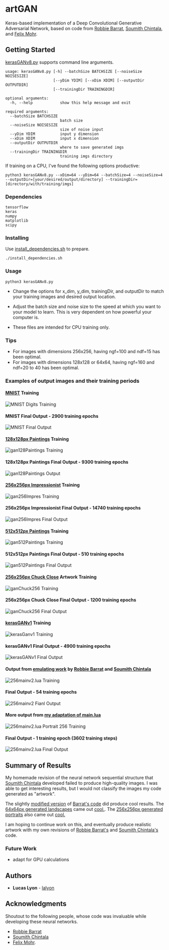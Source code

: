 # artGAN
Keras-based implementation of a Deep Convolutional Generative Adversarial Network, based on code from [Robbie Barrat](https://github.com/robbiebarrat/art-DCGAN), [Soumith Chintala](https://github.com/soumith/dcgan.torch), and [Felix Mohr](https://github.com/FelixMohr/Deep-learning-with-Python/blob/master/DCGAN-MNIST.ipynb). 

## Getting Started

[kerasGANv8.py](scripts/kerasGANv8.py) supports command line arguments.

```
usage: kerasGANv8.py [-h] --batchSize BATCHSIZE [--noiseSize NOISESIZE]
                     [--yDim YDIM] [--xDim XDIM] [--outputDir OUTPUTDIR]
                     [--trainingDir TRAININGDIR]

optional arguments:
  -h, --help            show this help message and exit

required arguments:
  --batchSize BATCHSIZE
                        batch size
  --noiseSize NOISESIZE
                        size of noise input
  --yDim YDIM           input y dimension
  --xDim XDIM           input x dimension
  --outputDir OUTPUTDIR
                        where to save generated imgs
  --trainingDir TRAININGDIR
                        training imgs directory
```
If training on a CPU, I've found the following options productive:
```
python3 kerasGANv8.py --xDim=64 --yDim=64 --batchSize=4 --noiseSize=4 --outputDir=[your/desired/output/directory] --trainingDir=[directory/with/training/imgs]
```


### Dependencies

```
tensorflow
keras
numpy
matplotlib
scipy
```

### Installing

Use [install_dependencies.sh](scrips/install_dependencies.sh) to prepare.

```
./install_dependencies.sh
```

### Usage

```
python3 kerasGANv8.py
```

* Change the options for x_dim, y_dim, trainingDir, and outputDir to match your training images and desired output location.

* Adjust the batch size and noise size to the speed at which you want to your model to learn. This is very dependent on how powerful your computer is. 

* These files are intended for CPU training only.

### Tips
* For images with dimensions 256x256, having ngf=100 and ndf=15 has been optimal.
* For images with dimensions 128x128 or 64x64, having ngf=160 and ndf=20 to 40 has been optimal.

### Examples of output images and their training periods
#### [MNIST](scripts/gan128MNIST.py) Training

![MNIST Digits Training](readmeImages/gifs/MNIST.gif)
#### MNIST Final Output - 2900 training epochs
![MNIST Final Output](readmeImages/stills/MNISTEpoch2900.png)

#### [128x128px Paintings](scripts/gan128Paintings.py) Training
![gan128Paintings Training](readmeImages/gifs/gan128Paintings.gif)
#### 128x128px Paintings Final Output - 9300 training epochs
![gan128Paintings Output](readmeImages/stills/gan128PaintingsEpoch9300.png)

#### [256x256px Impressionist](scripts/gan256Impres.py) Training
![gan256Impres Training](readmeImages/gifs/gan256Impres.gif)
#### 256x256px Impressionist Final Output - 14740 training epochs
![gan256Impres Final Output](readmeImages/stills/gan256ImpresEpoch14740.png)

#### [512x512px Paintings](scripts/gan512.py) Training
![gan512Paintings Training](readmeImages/gifs/gan512.gif)
#### 512x512px Paintings Final Output - 510 training epochs
![gan512Paintings Final Output](readmeImages/stills/gan512Epoch510.png)

#### [256x256px Chuck Close](scripts/ganChuck256.py) Artwork Training
![ganChuck256 Training](readmeImages/gifs/ganChuck256.gif)
#### 256x256px Chuck Close Final Output - 1200 training epochs
![ganChuck256 Final Output](readmeImages/stills/ganChuck256Epoch1200.png)

#### [kerasGANv1](scripts/kerasGAN.py) Training
![kerasGanv1 Training](readmeImages/gifs/kerasGANv1-2.gif)
#### kerasGANv1 Final Output - 4900 training epochs
![kerasGANv1 Final Output](readmeImages/stills/kerasGANv1-2Epoch4900.png)

#### Output from [emulating work](scripts/256mainv2.lua) by [Robbie Barrat](https://github.com/robbiebarrat/art-DCGAN) and [Soumith Chintala](https://github.com/soumith/dcgan.torch)
![256mainv2.lua Training](readmeImages/gifs/256mainv2.gif)
#### Final Output - 54 training epochs
![256mainv2 Fianl Output](readmeImages/stills/256mainv2Epoch54.jpg)

#### More output from [my adaptation of main.lua](scripts/256mainv2.lua)
![256mainv2.lua Portrait 256 Training](readmeImages/gifs/portrait256main.gif)
#### Final Output - 1 training epoch (3602 training steps)
![256mainv2.lua Final Output](readmeImages/stills/portrait256main.jpg)

## Summary of Results
My homemade revision of the neural network sequential structure that [Soumith Chintala](https://github.com/soumith/dcgan.torch) developed failed to produce high-quality images. I was able to get interesting results, but I would not classify the images my code generated as "artwork". 

The slightly [modified version](scripts/256mainv2.lua) of [Barrat's code](https://github.com/robbiebarrat/art-DCGAN) did produce cool results. The [64x64px generated landscapes](readmeImages/stills/256mainv2Epoch54.jpg) came out [cool.](readmeImages/gifs/256mainv2.gif). The [256x256px generated portraits](readmeImages/stills/portrait256main.jpg) also came out [cool.](readmeImages/gifs/portrait256main.gif) 

I am hoping to continue work on this, and eventually produce realistic artwork with my own revisions of [Robbie Barrat's](https://github.com/robbiebarrat/art-DCGAN) and [Soumith Chintala's](https://github.com/soumith/dcgan.torch) code.

### Future Work

* adapt for GPU calculations

## Authors

* **Lucas Lyon** - [lalyon](https://github.com/lalyon)


## Acknowledgments
Shoutout to the following people, whose code was invaluable while developing these neural networks.

* [Robbie Barrat](https://github.com/robbiebarrat/art-DCGAN)
* [Soumith Chintala](https://github.com/soumith/dcgan.torch)
* [Felix Mohr](https://github.com/FelixMohr/Deep-learning-with-Python/blob/master/DCGAN-MNIST.ipynb). 




